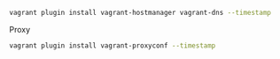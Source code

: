 ```bash
vagrant plugin install vagrant-hostmanager vagrant-dns --timestamp
```

Proxy
```bash
vagrant plugin install vagrant-proxyconf --timestamp
```
